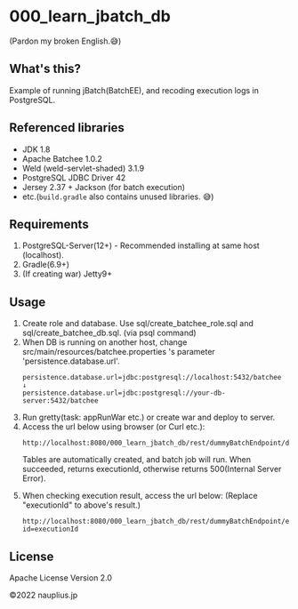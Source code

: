 # 000_learn_jbatch_db

(Pardon my broken English.😅)

## What's this?

Example of running jBatch(BatchEE), and recoding execution logs in PostgreSQL.

## Referenced libraries

- JDK 1.8
- Apache Batchee 1.0.2
- Weld (weld-servlet-shaded) 3.1.9
- PostgreSQL JDBC Driver 42
- Jersey 2.37 + Jackson (for batch execution)
- etc.(`build.gradle` also contains unused libraries. 😅)


## Requirements

1. PostgreSQL-Server(12+)  - Recommended installing at same host (localhost).
1. Gradle(6.9+)
1. (If creating war) Jetty9+

## Usage

<ol>
<li>Create role and database. Use sql/create_batchee_role.sql and sql/create_batchee_db.sql. (via psql command)
<li>When DB is running on another host, change src/main/resources/batchee.properties 's parameter 'persistence.database.url'.

    persistence.database.url=jdbc:postgresql://localhost:5432/batchee
    ↓
    persistence.database.url=jdbc:postgresql://your-db-server:5432/batchee

<li>Run gretty(task: appRunWar etc.) or create war and deploy to server.
<li>Access the url below using browser (or Curl etc.):

    http://localhost:8080/000_learn_jbatch_db/rest/dummyBatchEndpoint/dummy01

Tables are automatically created, and batch job will run.
When succeeded, returns executionId, otherwise returns 500(Internal Server Error).

<li>When checking execution result, access the url below: (Replace "executionId" to above's result.)

```
http://localhost:8080/000_learn_jbatch_db/rest/dummyBatchEndpoint/execution?id=executionId
```

</ol>

## License

Apache License Version 2.0

©2022 nauplius.jp

